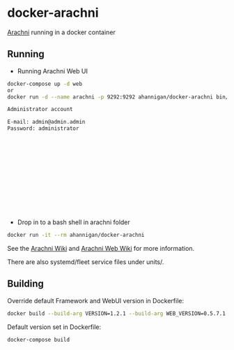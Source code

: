 # docker-arachni

[Arachni](http://www.arachni-scanner.com/) running in a docker container

## Running

- Running Arachni Web UI
```bash
docker-compose up -d web
or
docker run -d --name arachni -p 9292:9292 ahannigan/docker-arachni bin/arachni_web -o 0.0.0.0

Administrator account

E-mail: admin@admin.admin
Password: administrator


```
<br><br>
<br>
<br>
<br>
<br>
<br>
<br>
<br>
<br>


- Drop in to a bash shell in arachni folder
```bash
docker run -it --rm ahannigan/docker-arachni
```

See the [Arachni Wiki](https://github.com/Arachni/arachni/wiki) and [Arachni Web Wiki](https://github.com/Arachni/arachni-ui-web/wiki) for more information.

There are also systemd/fleet service files under units/.

## Building

Override default Framework and WebUI version in Dockerfile:
```bash
docker build --build-arg VERSION=1.2.1 --build-arg WEB_VERSION=0.5.7.1 -t arachni .
```

Default version set in Dockerfile:
```bash
docker-compose build
```
